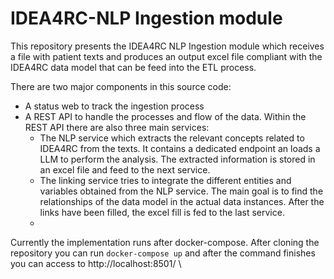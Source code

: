 # IDEA4RC-NLP Ingestion module

This repository presents the IDEA4RC NLP Ingestion module which receives a file with patient texts and produces an output excel file compliant with the IDEA4RC data model that can be feed into the ETL process.

There are two major components in this source code:

* A status web to track the ingestion process
* A REST API to handle the processes and flow of the data. Within the REST API there are also three main services:
    - The NLP service which extracts the relevant concepts related to IDEA4RC from the texts. It contains a dedicated endpoint an loads a LLM to perform the analysis. The extracted information is stored in an excel file and feed to the next service.
    - The linking service tries to integrate the different entities and variables obtained from the NLP service. The main goal is to find the relationships of the data model in the actual data instances. After the links have been filled, the excel fill is fed to the last service.
    - 


Currently the implementation runs after docker-compose. After cloning the repository you can run ```docker-compose up``` and after the command finishes you can access to http://localhost:8501/
\
